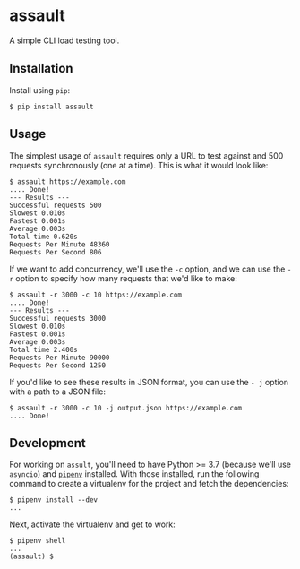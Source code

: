 # assault
A simple CLI load testing tool.
## Installation
Install using `pip`:
```
$ pip install assault
```
## Usage
The simplest usage of `assault` requires only a URL to test against
and 500 requests synchronously (one at a time). This is what it
would look like:
```
$ assault https://example.com
.... Done!
--- Results ---
Successful requests 500
Slowest 0.010s
Fastest 0.001s
Average 0.003s
Total time 0.620s
Requests Per Minute 48360
Requests Per Second 806
```
If we want to add concurrency, we'll use the `-c` option, and we can
use the `-r` option to specify how many requests that we'd like to
make:
```
$ assault -r 3000 -c 10 https://example.com
.... Done!
--- Results ---
Successful requests 3000
Slowest 0.010s
Fastest 0.001s
Average 0.003s
Total time 2.400s
Requests Per Minute 90000
Requests Per Second 1250
```
If you'd like to see these results in JSON format, you can use the `-
j` option with a path to a JSON file:
```
$ assault -r 3000 -c 10 -j output.json https://example.com
.... Done!
```
## Development

For working on `assult`, you'll need to have Python >= 3.7 (because
we'll use `asyncio`) and [`pipenv`][1] installed. With those
installed, run the following command to create a virtualenv for the
project and fetch the dependencies:
```
$ pipenv install --dev
...
```
Next, activate the virtualenv and get to work:
```
$ pipenv shell
...
(assault) $
```
[1]: https://docs.pipenv.org/en/latest/
